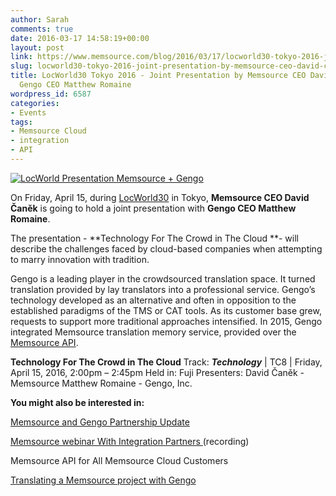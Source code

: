 ```yaml
---
author: Sarah
comments: true
date: 2016-03-17 14:58:19+00:00
layout: post
link: https://www.memsource.com/blog/2016/03/17/locworld30-tokyo-2016-joint-presentation-by-memsource-ceo-david-canek-and-gengo-ceo-matthew-romaine/
slug: locworld30-tokyo-2016-joint-presentation-by-memsource-ceo-david-canek-and-gengo-ceo-matthew-romaine
title: LocWorld30 Tokyo 2016 - Joint Presentation by Memsource CEO David Čaněk and
  Gengo CEO Matthew Romaine
wordpress_id: 6587
categories:
- Events
tags:
- Memsource Cloud
- integration
- API
---
```


[![LocWorld Presentation Memsource + Gengo](/wp-content/uploads/2016/03/LocWorld-Presentation-Memsource-Gengo.png)](/wp-content/uploads/2016/03/LocWorld-Presentation-Memsource-Gengo.png)

On Friday, April 15, during [LocWorld30](http://locworld.com/events/locworld30-tokyo-2016/) in Tokyo, **Memsource CEO David Čaněk** is going to hold a joint presentation with **Gengo CEO Matthew Romaine**. 

<!-- more -->

The presentation - **Technology For The Crowd in The Cloud **- will describe the challenges faced by cloud-based companies when attempting to marry innovation with tradition.

Gengo is a leading player in the crowdsourced translation space. It turned translation provided by lay translators into a professional service. Gengo’s technology developed as an alternative and often in opposition to the established paradigms of the TMS or CAT tools. As its customer base grew, requests to support more traditional approaches intensified. In 2015, Gengo integrated Memsource translation memory service, provided over the [Memsource API](http://wiki.memsource.com/wiki/Memsource_API).



**Technology For The Crowd in The Cloud**
Track: **_Technology_** | TC8 |
Friday, April 15, 2016, 2:00pm – 2:45pm
Held in: Fuji
Presenters:
David Čaněk - Memsource
Matthew Romaine - Gengo, Inc.



**You might also be interested in:**

[Memsource and Gengo Partnership Update](/memsource-and-gengo-partnership-update/)

[Memsource webinar With Integration Partners ](https://www.youtube.com/watch?v=sOI0xxHhupw)(recording)

Memsource API for All Memsource Cloud Customers

[Translating a Memsource project with Gengo](https://www.youtube.com/watch?v=AarMYdi7jKs)


